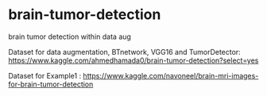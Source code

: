 # brain-tumor-detection
brain tumor detection within data aug

Dataset for data augmentation, BTnetwork, VGG16 and TumorDetector: https://www.kaggle.com/ahmedhamada0/brain-tumor-detection?select=yes

Dataset for Example1 : https://www.kaggle.com/navoneel/brain-mri-images-for-brain-tumor-detection
